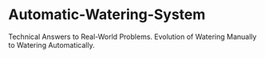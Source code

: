 # Automatic-Watering-System
Technical Answers to Real-World Problems. Evolution of Watering Manually to Watering Automatically.
